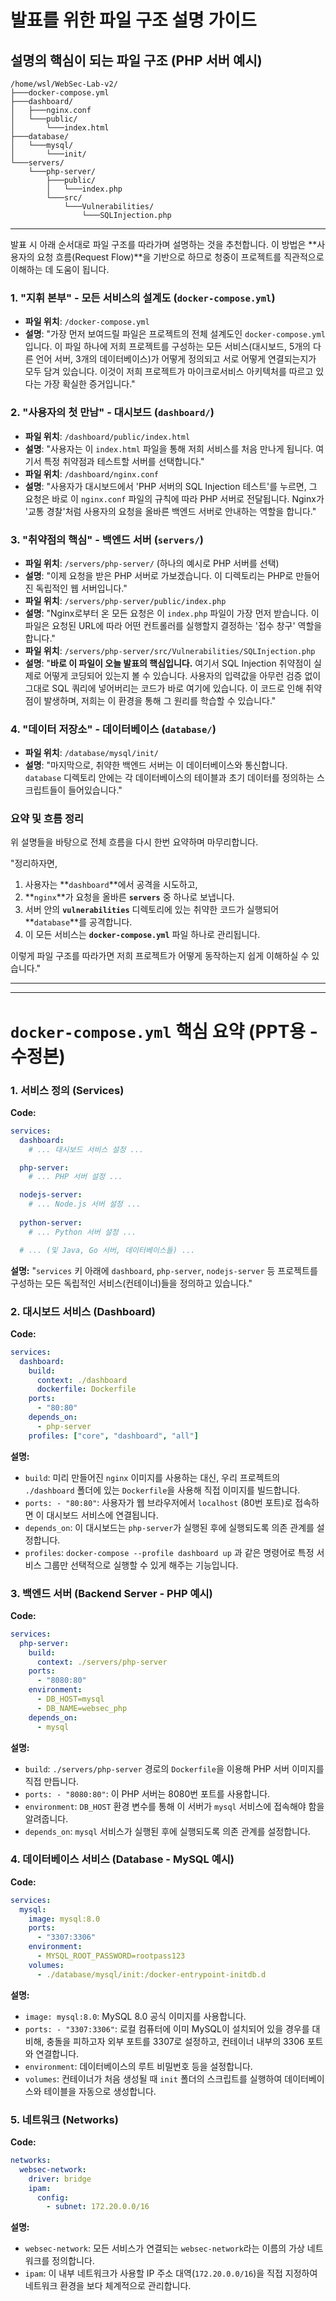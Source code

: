 # 발표를 위한 파일 구조 설명 가이드

## 설명의 핵심이 되는 파일 구조 (PHP 서버 예시)

```
/home/wsl/WebSec-Lab-v2/
├───docker-compose.yml
├───dashboard/
│   ├───nginx.conf
│   └───public/
│       └───index.html
├───database/
│   └───mysql/
│       └───init/
└───servers/
    └───php-server/
        ├───public/
        │   └───index.php
        └───src/
            └───Vulnerabilities/
                └───SQLInjection.php
```

---

발표 시 아래 순서대로 파일 구조를 따라가며 설명하는 것을 추천합니다. 이 방법은 **사용자의 요청 흐름(Request Flow)**을 기반으로 하므로 청중이 프로젝트를 직관적으로 이해하는 데 도움이 됩니다.

### **1. "지휘 본부" - 모든 서비스의 설계도 (`docker-compose.yml`)**

*   **파일 위치**: `/docker-compose.yml`
*   **설명**: "가장 먼저 보여드릴 파일은 프로젝트의 전체 설계도인 `docker-compose.yml`입니다. 이 파일 하나에 저희 프로젝트를 구성하는 모든 서비스(대시보드, 5개의 다른 언어 서버, 3개의 데이터베이스)가 어떻게 정의되고 서로 어떻게 연결되는지가 모두 담겨 있습니다. 이것이 저희 프로젝트가 마이크로서비스 아키텍처를 따르고 있다는 가장 확실한 증거입니다."

### **2. "사용자의 첫 만남" - 대시보드 (`dashboard/`)**

*   **파일 위치**: `/dashboard/public/index.html`
*   **설명**: "사용자는 이 `index.html` 파일을 통해 저희 서비스를 처음 만나게 됩니다. 여기서 특정 취약점과 테스트할 서버를 선택합니다."
*   **파일 위치**: `/dashboard/nginx.conf`
*   **설명**: "사용자가 대시보드에서 'PHP 서버의 SQL Injection 테스트'를 누르면, 그 요청은 바로 이 `nginx.conf` 파일의 규칙에 따라 PHP 서버로 전달됩니다. Nginx가 '교통 경찰'처럼 사용자의 요청을 올바른 백엔드 서버로 안내하는 역할을 합니다."

### **3. "취약점의 핵심" - 백엔드 서버 (`servers/`)**

*   **파일 위치**: `/servers/php-server/` (하나의 예시로 PHP 서버를 선택)
*   **설명**: "이제 요청을 받은 PHP 서버로 가보겠습니다. 이 디렉토리는 PHP로 만들어진 독립적인 웹 서버입니다."
*   **파일 위치**: `/servers/php-server/public/index.php`
*   **설명**: "Nginx로부터 온 모든 요청은 이 `index.php` 파일이 가장 먼저 받습니다. 이 파일은 요청된 URL에 따라 어떤 컨트롤러를 실행할지 결정하는 '접수 창구' 역할을 합니다."
*   **파일 위치**: `/servers/php-server/src/Vulnerabilities/SQLInjection.php`
*   **설명**: "**바로 이 파일이 오늘 발표의 핵심입니다.** 여기서 SQL Injection 취약점이 실제로 어떻게 코딩되어 있는지 볼 수 있습니다. 사용자의 입력값을 아무런 검증 없이 그대로 SQL 쿼리에 넣어버리는 코드가 바로 여기에 있습니다. 이 코드로 인해 취약점이 발생하며, 저희는 이 환경을 통해 그 원리를 학습할 수 있습니다."

### **4. "데이터 저장소" - 데이터베이스 (`database/`)**

*   **파일 위치**: `/database/mysql/init/`
*   **설명**: "마지막으로, 취약한 백엔드 서버는 이 데이터베이스와 통신합니다. `database` 디렉토리 안에는 각 데이터베이스의 테이블과 초기 데이터를 정의하는 스크립트들이 들어있습니다."

### **요약 및 흐름 정리**

위 설명들을 바탕으로 전체 흐름을 다시 한번 요약하며 마무리합니다.

"정리하자면,
1.  사용자는 **`dashboard`**에서 공격을 시도하고,
2.  **`nginx`**가 요청을 올바른 **`servers`** 중 하나로 보냅니다.
3.  서버 안의 **`vulnerabilities`** 디렉토리에 있는 취약한 코드가 실행되어 **`database`**를 공격합니다.
4.  이 모든 서비스는 **`docker-compose.yml`** 파일 하나로 관리됩니다.

이렇게 파일 구조를 따라가면 저희 프로젝트가 어떻게 동작하는지 쉽게 이해하실 수 있습니다."

---
---

# `docker-compose.yml` 핵심 요약 (PPT용 - 수정본)

### **1. 서비스 정의 (Services)**

**Code:**
```yaml
services:
  dashboard:
    # ... 대시보드 서비스 설정 ...

  php-server:
    # ... PHP 서버 설정 ...

  nodejs-server:
    # ... Node.js 서버 설정 ...
  
  python-server:
    # ... Python 서버 설정 ...

  # ... (및 Java, Go 서버, 데이터베이스들) ...
```

**설명:**
"`services` 키 아래에 `dashboard`, `php-server`, `nodejs-server` 등 프로젝트를 구성하는 모든 독립적인 서비스(컨테이너)들을 정의하고 있습니다."

### **2. 대시보드 서비스 (Dashboard)**

**Code:**
```yaml
services:
  dashboard:
    build:
      context: ./dashboard
      dockerfile: Dockerfile
    ports:
      - "80:80"
    depends_on:
      - php-server
    profiles: ["core", "dashboard", "all"]
```

**설명:**
*   `build`: 미리 만들어진 `nginx` 이미지를 사용하는 대신, 우리 프로젝트의 `./dashboard` 폴더에 있는 `Dockerfile`을 사용해 직접 이미지를 빌드합니다.
*   `ports: - "80:80"`: 사용자가 웹 브라우저에서 `localhost` (80번 포트)로 접속하면 이 대시보드 서비스에 연결됩니다.
*   `depends_on`: 이 대시보드는 `php-server`가 실행된 후에 실행되도록 의존 관계를 설정합니다.
*   `profiles`: `docker-compose --profile dashboard up` 과 같은 명령어로 특정 서비스 그룹만 선택적으로 실행할 수 있게 해주는 기능입니다.

### **3. 백엔드 서버 (Backend Server - PHP 예시)**

**Code:**
```yaml
services:
  php-server:
    build:
      context: ./servers/php-server
    ports:
      - "8080:80"
    environment:
      - DB_HOST=mysql
      - DB_NAME=websec_php
    depends_on:
      - mysql
```

**설명:**
*   `build`: `./servers/php-server` 경로의 `Dockerfile`을 이용해 PHP 서버 이미지를 직접 만듭니다.
*   `ports: - "8080:80"`: 이 PHP 서버는 8080번 포트를 사용합니다.
*   `environment`: `DB_HOST` 환경 변수를 통해 이 서버가 `mysql` 서비스에 접속해야 함을 알려줍니다.
*   `depends_on`: `mysql` 서비스가 실행된 후에 실행되도록 의존 관계를 설정합니다.

### **4. 데이터베이스 서비스 (Database - MySQL 예시)**

**Code:**
```yaml
services:
  mysql:
    image: mysql:8.0
    ports:
      - "3307:3306"
    environment:
      - MYSQL_ROOT_PASSWORD=rootpass123
    volumes:
      - ./database/mysql/init:/docker-entrypoint-initdb.d
```

**설명:**
*   `image: mysql:8.0`: MySQL 8.0 공식 이미지를 사용합니다.
*   `ports: - "3307:3306"`: 로컬 컴퓨터에 이미 MySQL이 설치되어 있을 경우를 대비해, 충돌을 피하고자 외부 포트를 3307로 설정하고, 컨테이너 내부의 3306 포트와 연결합니다.
*   `environment`: 데이터베이스의 루트 비밀번호 등을 설정합니다.
*   `volumes`: 컨테이너가 처음 생성될 때 `init` 폴더의 스크립트를 실행하여 데이터베이스와 테이블을 자동으로 생성합니다.

### **5. 네트워크 (Networks)**

**Code:**
```yaml
networks:
  websec-network:
    driver: bridge
    ipam:
      config:
        - subnet: 172.20.0.0/16
```

**설명:**
*   `websec-network`: 모든 서비스가 연결되는 `websec-network`라는 이름의 가상 네트워크를 정의합니다.
*   `ipam`: 이 내부 네트워크가 사용할 IP 주소 대역(`172.20.0.0/16`)을 직접 지정하여 네트워크 환경을 보다 체계적으로 관리합니다.
